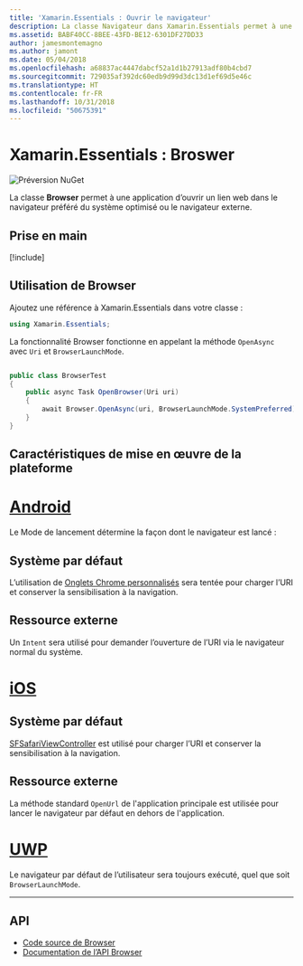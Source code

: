 ```yaml
---
title: 'Xamarin.Essentials : Ouvrir le navigateur'
description: La classe Navigateur dans Xamarin.Essentials permet à une application d’ouvrir un lien web dans le navigateur préféré du système optimisé ou le navigateur externe.
ms.assetid: BABF40CC-8BEE-43FD-BE12-6301DF27DD33
author: jamesmontemagno
ms.author: jamont
ms.date: 05/04/2018
ms.openlocfilehash: a68837ac4447dabcf52a1d1b27913adf80b4cbd7
ms.sourcegitcommit: 729035af392dc60edb9d99d3dc13d1ef69d5e46c
ms.translationtype: HT
ms.contentlocale: fr-FR
ms.lasthandoff: 10/31/2018
ms.locfileid: "50675391"
---
```

# <a name="xamarinessentials-browser"></a>Xamarin.Essentials : Broswer

![Préversion NuGet](~/media/shared/pre-release.png)

La classe **Browser** permet à une application d’ouvrir un lien web dans le navigateur préféré du système optimisé ou le navigateur externe.

## <a name="get-started"></a>Prise en main

[!include[](~/essentials/includes/get-started.md)]

## <a name="using-browser"></a>Utilisation de Browser

Ajoutez une référence à Xamarin.Essentials dans votre classe :

```csharp
using Xamarin.Essentials;
```

La fonctionnalité Browser fonctionne en appelant la méthode `OpenAsync` avec `Uri` et `BrowserLaunchMode`.

```csharp

public class BrowserTest
{
    public async Task OpenBrowser(Uri uri)
    {
        await Browser.OpenAsync(uri, BrowserLaunchMode.SystemPreferred);
    }
}
```

## <a name="platform-implementation-specifics"></a>Caractéristiques de mise en œuvre de la plateforme

# <a name="androidtabandroid"></a>[Android](#tab/android)

Le Mode de lancement détermine la façon dont le navigateur est lancé :

## <a name="system-preferred"></a>Système par défaut

L’utilisation de [Onglets Chrome personnalisés](https://developer.chrome.com/multidevice/android/customtabs) sera tentée pour charger l’URI et conserver la sensibilisation à la navigation.

## <a name="external"></a>Ressource externe

Un `Intent` sera utilisé pour demander l’ouverture de l’URI via le navigateur normal du système.

# <a name="iostabios"></a>[iOS](#tab/ios)

## <a name="system-preferred"></a>Système par défaut

[SFSafariViewController](https://developer.xamarin.com/api/type/SafariServices.SFSafariViewController/) est utilisé pour charger l’URI et conserver la sensibilisation à la navigation.

## <a name="external"></a>Ressource externe

La méthode standard `OpenUrl` de l'application principale est utilisée pour lancer le navigateur par défaut en dehors de l'application.

# <a name="uwptabuwp"></a>[UWP](#tab/uwp)

Le navigateur par défaut de l’utilisateur sera toujours exécuté, quel que soit `BrowserLaunchMode`.

--------------

## <a name="api"></a>API

- [Code source de Browser](https://github.com/xamarin/Essentials/tree/master/Xamarin.Essentials/Browser)
- [Documentation de l’API Browser](xref:Xamarin.Essentials.Browser)
